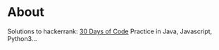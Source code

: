 # About

Solutions to hackerrank: [30 Days of Code](https://www.hackerrank.com/domains/tutorials/30-days-of-code)
Practice in Java, Javascript, Python3...
